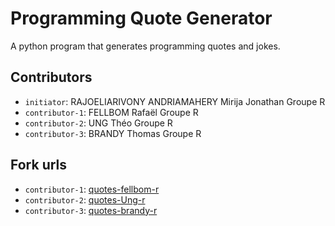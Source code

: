 # Programming Quote Generator

A python program that generates programming quotes and jokes.

## Contributors
- `initiator`: RAJOELIARIVONY ANDRIAMAHERY Mirija Jonathan Groupe R
- `contributor-1`: FELLBOM Rafaël Groupe R
- `contributor-2`: UNG Théo Groupe R
- `contributor-3`: BRANDY Thomas Groupe R

## Fork urls
- `contributor-1`: [quotes-fellbom-r](https://github.com/MoNiikk/quotes-fellbom-r)
- `contributor-2`: [quotes-Ung-r](https://github.com/TheoUng/quotes-Ung-r)
- `contributor-3`: [quotes-brandy-r](https://github.com/L7KS/quotes-brandy-r.git)
